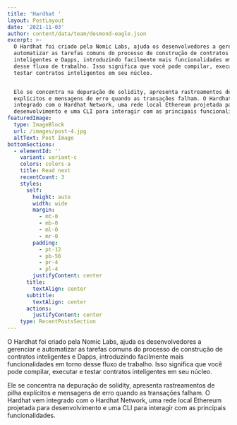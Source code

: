 ```yaml
---
title: 'Hardhat '
layout: PostLayout
date: '2021-11-03'
author: content/data/team/desmond-eagle.json
excerpt: >-
  O Hardhat foi criado pela Nomic Labs, ajuda os desenvolvedores a gerenciar e
  automatizar as tarefas comuns do processo de construção de contratos
  inteligentes e Dapps, introduzindo facilmente mais funcionalidades em torno
  desse fluxo de trabalho. Isso significa que você pode compilar, executar e
  testar contratos inteligentes em seu núcleo.


  Ele se concentra na depuração de solidity, apresenta rastreamentos de pilha
  explícitos e mensagens de erro quando as transações falham. O Hardhat vem
  integrado com o Hardhat Network, uma rede local Ethereum projetada para
  desenvolvimento e uma CLI para interagir com as principais funcionalidades.
featuredImage:
  type: ImageBlock
  url: /images/post-4.jpg
  altText: Post Image
bottomSections:
  - elementId: ''
    variant: variant-c
    colors: colors-a
    title: Read next
    recentCount: 3
    styles:
      self:
        height: auto
        width: wide
        margin:
          - mt-0
          - mb-0
          - ml-0
          - mr-0
        padding:
          - pt-12
          - pb-56
          - pr-4
          - pl-4
        justifyContent: center
      title:
        textAlign: center
      subtitle:
        textAlign: center
      actions:
        justifyContent: center
    type: RecentPostsSection
---
```

O Hardhat foi criado pela Nomic Labs, ajuda os desenvolvedores a gerenciar e automatizar as tarefas comuns do processo de construção de contratos inteligentes e Dapps, introduzindo facilmente mais funcionalidades em torno desse fluxo de trabalho. Isso significa que você pode compilar, executar e testar contratos inteligentes em seu núcleo.

Ele se concentra na depuração de solidity, apresenta rastreamentos de pilha explícitos e mensagens de erro quando as transações falham. O Hardhat vem integrado com o Hardhat Network, uma rede local Ethereum projetada para desenvolvimento e uma CLI para interagir com as principais funcionalidades.
